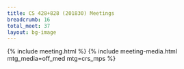 ```yaml
---
title: CS 428+828 (201830) Meetings
breadcrumb: 16
total_meet: 37
layout: bg-image
---
```

{% include meeting.html %}
{% include meeting-media.html mtg_media=off_med mtg=crs_mps %}
